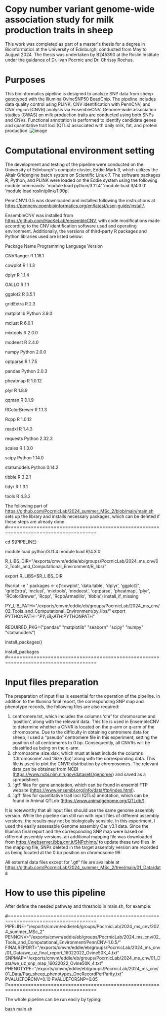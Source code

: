 # Copy number variant genome-wide association study for milk production traits in sheep
This work was completed as part of a master's thesis for a degree in Bioinformatics at the University of Edinburgh, conducted from May to August 2024. The thesis was undertaken by B245390 at the Roslin Institute under the guidance of Dr. Ivan Pocrnic and Dr. Chrissy Rochus.

# Purposes
This bioinformatics pipeline is designed to analyze SNP data from sheep genotyped with the Illumina OvineSNP50 BeadChip. The pipeline includes data quality control using PLINK, CNV identification with PennCNV, and CNV region (CNVR) analysis via EnsembleCNV. Genome-wide association studies (GWAS) on milk production traits are conducted using both SNPs and CNVs. Functional annotation is performed to identify candidate genes and quantitative trait loci (QTLs) associated with daily milk, fat, and protein production.
![image](https://github.com/user-attachments/assets/df21f3e3-7178-4d6d-93bb-64aeda96fa30)

# Computational environment setting
The development and testing of the pipeline were conducted on the University of Edinburgh's compute cluster, Eddie Mark 3, which utilizes the Altair Gridengine batch system on Scientific Linux 7. The software packages R, Python, and PLINK were loaded on the Eddie system using the following module commands: 
‘module load python/3.11.4’
‘module load R/4.3.0’
‘module load roslin/plink/1.90p’.

PennCNV.1.0.5 was downloaded and installed following the instructions at 
https://penncnv.openbioinformatics.org/en/latest/user-guide/install/. 

EnsembleCNV was installed from 
https://github.com/HaoKeLab/ensembleCNV, 
with code modifications made according to the CNV identification software used and operating environment. Additionally, the versions of third-party R packages and Python libraries used are listed below:

Package Name	Programming Language	Version

CNVRanger	R	1.18.1

cowplot	R	1.1.3

dplyr	R	1.1.4

GALLO	R	1.1

ggplot2	R	3.5.1

gridExtra	R	2.3

matplotlib	Python	3.9.0

mclust	R	6.0.1

mixtools	R	2.0.0

modeest	R	2.4.0

numpy	Python	2.0.0

optparse	R	1.7.5

pandas	Python	2.0.3

pheatmap	R	1.0.12

plyr	R	1.8.9

qqman	R	0.1.9

RColorBrewer	R	1.1.3

Rcpp	R	1.0.12

readxl	R	1.4.3

requests	Python	2.32.3

scales	R	1.3.0

scipy	Python	1.14.0

statsmodels	Python	0.14.2

tibble	R	3.2.1

tidyr	R	1.3.1

tools	R	4.3.2

The following part of https://github.com/PocrnicLab/2024_summer_MSc_2/blob/main/main.sh sets up the library and installs necessary packages, which can be deleted if these steps are already done.
#=====================================================================================

cd ${PIPELINE}

module load python/3.11.4
module load R/4.3.0

R_LIBS_DIR="/exports/cmvm/eddie/eb/groups/PocrnicLab/2024_ms_cnv/02_Tools_and_Computational_Environment/R_libs/"

export R_LIBS=$R_LIBS_DIR

Rscript -e "
packages <- c('cowplot', 'data.table', 'dplyr', 'ggplot2', 'gridExtra', 'mclust', 'mixtools', 'modeest', 'optparse', 'pheatmap', 'plyr', 'RColorBrewer', 'Rcpp', 'RcppArmadillo', 'tibble')
install_if_missing

PY_LIB_PATH="/exports/cmvm/eddie/eb/groups/PocrnicLab/2024_ms_cnv/02_Tools_and_Computational_Environment/py_libs/"
export PYTHONPATH="${PY_LIB_PATH}:$PYTHONPATH"

REQUIRED_PKG=("pandas" "matplotlib" "seaborn" "scipy" "numpy" "statsmodels")

install_packages() 

install_packages
#=====================================================================================

# Input files preparation
The preparation of input files is essential for the operation of the pipeline. In addition to the Illumina final report, the corresponding SNP map and phenotype records, the following files are also required: 
1. centromere.txt, which includes the columns  ‘chr’ for chromosome and ‘position’, along with the relevant data. This file is used in EnsembleCNV to determine whether a CNVR is located on the p-arm or q-arm of the chromosome. Due to the difficulty in obtaining centromere data for sheep, I used a “pseudo” centromere file in this experiment, setting the position of all centromeres to 0 bp. Consequently, all CNVRs will be classified as being on the q-arm.
2. chromosome_size.xlsx, which must at least include the columns ‘Chromosome’ and ‘Size (bp)’ along with the corresponding data. This file is used to plot the CNVR distribution by chromosomes. The relevant data can be obtained from NCBI (https://www.ncbi.nlm.nih.gov/datasets/genome/) and saved as a spreadsheet.
3.  ‘.gtf’ files for gene annotation, which can be found in ensembl FTP website (https://www.ensembl.org/info/data/ftp/index.html).
4.  ‘.gff’ files for quantitative trait loci (QTLs) annotation, which can be found in Animal QTLdb (https://www.animalgenome.org/QTLdb/).

It is noteworthy that all input files should use the same genome assembly version. While the pipeline can still run with input files of different assembly versions, the results may not be biologically sensible. In this experiment, I used the easily assessable Genome assembly Oar_v3.1 data. Since the Illumina final report and the corresponding SNP map were based on different assembly versions, an additional mapping file was downloaded from 
https://webserver.ibba.cnr.it/SNPchimp/ 
to update these two files. In the mapping file, SNPs deleted in the target assembly version are recorded as being located at the 0 bp position on chromosome 99.

All external data files except for '.gtf' file are available at https://github.com/PocrnicLab/2024_summer_MSc_2/tree/main/01_Data/data

# How to use this pipeline
After define the needed pathway and threshold in main.sh, for example:

#=====================================================================================
PIPELINE="/exports/cmvm/eddie/eb/groups/PocrnicLab/2024_ms_cnv/2024_summer_MSc_2"
PENNCNV="/exports/cmvm/eddie/eb/groups/PocrnicLab/2024_ms_cnv/02_Tools_and_Computational_Environment/PennCNV-1.0.5/"
FINALREPORT="/exports/cmvm/eddie/eb/groups/PocrnicLab/2024_ms_cnv/01_Data/we_uz_final_report_16022022_Ovine50K_4.txt"
SNPMAP="/exports/cmvm/eddie/eb/groups/PocrnicLab/2024_ms_cnv/01_Data/we_uz_snp_map_16022022_Ovine50K_4.txt"
PHENOTYPE="/exports/cmvm/eddie/eb/groups/PocrnicLab/2024_ms_cnv/01_Data/Pag_sheep_phenotypes_OneRecordPerParity.txt"
PVALUEFORCNV=0.10
PVALUEFORSNP=0.05
#=====================================================================================

The whole pipeline can be run easily by typing:

bash main.sh
